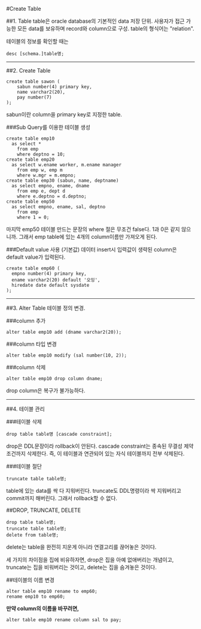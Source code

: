 #Create Table

##1. Table
table은 oracle database의 기본적인 data 저장 단위. 사용자가 접근 가능한 모든 data를 보유하며 record와 column으로 구성. table의 형식어는 "relation".

테이블의 정보를 확인할 때는

    desc [schema.]table명;

--------------------------
##2. Create Table

    create table sawon (
        sabun number(4) primary key,
        name varchar2(20),
        pay number(7)
    );

sabun이란 column을 primary key로 지정한 table.


###Sub Query를 이용한 테이블 생성

    create table emp10
      as select *
        from emp
        where deptno = 10;
    create table emp20
      as select w.ename worker, m.ename manager
        from emp w, emp m
        where w.mgr = m.empno;
    create table emp30 (sabun, name, deptname)
      as select empno, ename, dname
        from emp e, dept d
        where e.deptno = d.deptno;
    create table emp50
      as select empno, ename, sal, deptno
        from emp
        where 1 = 0;


마지막 emp50 테이블 만드는 문장의 where 절은 무조건 false다. 1과 0은 같지 않으니까. 그래서 emp table에 있는 4개의 column이름만 가져오게 된다.


###Default value 사용 (기본값)
데이터 insert시 입력값이 생략된 column은 default value가 입력된다.

    create table emp60 (
      empno number(4) primary key,
      ename varchar2(20) default '오잉',
      hiredate date default sysdate
    );

--------------------------------
##3. Alter Table
테이블 정의 변경.


###column 추가

    alter table emp10 add (dname varchar2(20));


###column 타입 변경

    alter table emp10 modify (sal number(10, 2));


###column 삭제

    alter table emp10 drop column dname;

drop column은 복구가 불가능하다.

----------------------------
##4. 테이블 관리

###테이블 삭제

    drop table table명 [cascade constraint];

drop은 DDL문장이라 rollback이 안된다.
cascade constraint는 종속된 무결성 제약조건까지 삭제한다. 즉, 이 테이블과 연관되어 있는 자식 테이블까지 전부 삭제된다.


###테이블 절단

    truncate table table명;

table에 있는 data를 싹 다 지워버린다. truncate도 DDL명령이라 싹 지워버리고 commit까지 해버린다. 그래서 rollback할 수 없다.


##DROP, TRUNCATE, DELETE

    drop table table명;
    truncate table table명;
    delete from table명;

delete는 table을 완전히 지운게 아니라 연결고리를 끊어놓은 것이다.

세 가지의 차이점을 집에 비유하자면, drop은 집을 아예 없애버리는 개념이고, truncate는 집을 비워버리는 것이고, delete는 집을 숨겨놓은 것이다.


##테이블의 이름 변경

    alter table emp10 rename to emp60;
    rename emp10 to emp60;


**만약 column의 이름을 바꾸려면,**

    alter table emp10 rename column sal to pay;
